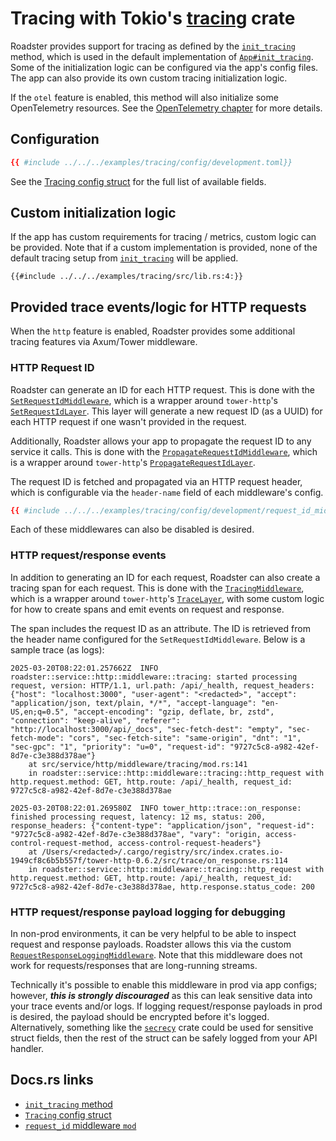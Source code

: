 # Tracing with Tokio's [tracing](https://crates.io/crates/tracing) crate

Roadster provides support for tracing as defined by the
[`init_tracing`](https://docs.rs/roadster/latest/roadster/tracing/fn.init_tracing.html) method, which is used in the
default implementation of [
`App#init_tracing`](https://docs.rs/roadster/latest/roadster/app/trait.App.html#method.init_tracing). Some of the
initialization logic can be configured via the app's config files. The app can also provide its own custom tracing
initialization logic.

If the `otel` feature is enabled, this method will also initialize some OpenTelemetry resources. See
the [OpenTelemetry chapter](otel.md) for more details.

## Configuration

```toml
{{ #include ../../../examples/tracing/config/development.toml}}
```

See the [Tracing config struct](https://docs.rs/roadster/latest/roadster/config/tracing/struct.Tracing.html) for the
full list of available fields.

## Custom initialization logic

If the app has custom requirements for tracing / metrics, custom logic can be provided. Note that if a custom
implementation is provided, none of the default tracing setup
from [`init_tracing`](https://docs.rs/roadster/latest/roadster/tracing/fn.init_tracing.html) will be applied.

```rust,ignore
{{#include ../../../examples/tracing/src/lib.rs:4:}}
```

## Provided trace events/logic for HTTP requests

When the `http` feature is enabled, Roadster provides some additional tracing features via Axum/Tower middleware.

### HTTP Request ID

Roadster can generate an ID for each HTTP request. This is done with the [
`SetRequestIdMiddleware`](https://docs.rs/roadster/latest/roadster/service/http/middleware/request_id/struct.SetRequestIdMiddleware.html),
which is a wrapper around `tower-http`'s [
`SetRequestIdLayer`](https://docs.rs/tower-http/latest/tower_http/request_id/struct.SetRequestId.html). This layer will
generate a new request ID (as a UUID) for each HTTP request if one wasn't provided in the request.

Additionally, Roadster allows your app to propagate the request ID to any service it calls. This is done with the [
`PropagateRequestIdMiddleware`](https://docs.rs/roadster/latest/roadster/service/http/middleware/request_id/struct.PropagateRequestIdMiddleware.html),
which is a wrapper around `tower-http`'s [
`PropagateRequestIdLayer`](https://docs.rs/tower-http/latest/tower_http/request_id/struct.PropagateRequestIdLayer.html).

The request ID is fetched and propagated via an HTTP request header, which is configurable via the `header-name` field
of each middleware's config.

```toml
{{ #include ../../../examples/tracing/config/development/request_id_middleware.toml}}
```

Each of these middlewares can also be disabled is desired.

### HTTP request/response events

In addition to generating an ID for each request, Roadster can also create a tracing span for each request. This is done
with the [
`TracingMiddleware`](https://docs.rs/roadster/latest/roadster/service/http/middleware/tracing/struct.TracingMiddleware.html),
which is a wrapper around `tower-http`'s [
`TraceLayer`](https://docs.rs/tower-http/latest/tower_http/trace/struct.TraceLayer.html), with some custom logic for how
to create spans and emit events on request and response.

The span includes the request ID as an attribute. The ID is retrieved from the header name configured for the
`SetRequestIdMiddleware`. Below is a sample trace (as logs):

```text
2025-03-20T08:22:01.257662Z  INFO roadster::service::http::middleware::tracing: started processing request, version: HTTP/1.1, url.path: /api/_health, request_headers: {"host": "localhost:3000", "user-agent": "<redacted>", "accept": "application/json, text/plain, */*", "accept-language": "en-US,en;q=0.5", "accept-encoding": "gzip, deflate, br, zstd", "connection": "keep-alive", "referer": "http://localhost:3000/api/_docs", "sec-fetch-dest": "empty", "sec-fetch-mode": "cors", "sec-fetch-site": "same-origin", "dnt": "1", "sec-gpc": "1", "priority": "u=0", "request-id": "9727c5c8-a982-42ef-8d7e-c3e388d378ae"}
    at src/service/http/middleware/tracing/mod.rs:141
    in roadster::service::http::middleware::tracing::http_request with http.request.method: GET, http.route: /api/_health, request_id: 9727c5c8-a982-42ef-8d7e-c3e388d378ae

2025-03-20T08:22:01.269580Z  INFO tower_http::trace::on_response: finished processing request, latency: 12 ms, status: 200, response_headers: {"content-type": "application/json", "request-id": "9727c5c8-a982-42ef-8d7e-c3e388d378ae", "vary": "origin, access-control-request-method, access-control-request-headers"}
    at /Users/<redacted>/.cargo/registry/src/index.crates.io-1949cf8c6b5b557f/tower-http-0.6.2/src/trace/on_response.rs:114
    in roadster::service::http::middleware::tracing::http_request with http.request.method: GET, http.route: /api/_health, request_id: 9727c5c8-a982-42ef-8d7e-c3e388d378ae, http.response.status_code: 200
```

### HTTP request/response payload logging for debugging

In non-prod environments, it can be very helpful to be able to inspect request and response payloads. Roadster allows
this via the custom [
`RequestResponseLoggingMiddleware`](https://docs.rs/roadster/latest/roadster/service/http/middleware/tracing/req_res_logging/struct.RequestResponseLoggingMiddleware.html).
Note that this middleware does not work for requests/responses that are long-running streams.

Technically it's possible to enable this middleware in prod via app configs; however,
***this is strongly discouraged*** as this can leak sensitive data into your trace events and/or logs. If logging
request/response payloads in prod is desired, the payload should be encrypted before it's logged. Alternatively,
something like the [`secrecy`](https://docs.rs/secrecy/latest/secrecy/) crate could be used for sensitive struct
fields, then the rest of the struct can be safely logged from your API handler.

## Docs.rs links

- [`init_tracing` method](https://docs.rs/roadster/latest/roadster/tracing/fn.init_tracing.html)
- [`Tracing` config struct](https://docs.rs/roadster/latest/roadster/config/tracing/struct.Tracing.html)
- [`request_id` middleware
  `mod`](https://docs.rs/roadster/latest/roadster/service/http/middleware/request_id/index.html)
